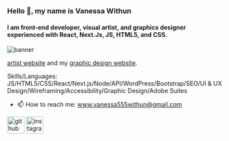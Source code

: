### Hello 👋, my name is Vanessa Withun
#### I am front-end developer, visual artist, and graphics designer experienced with React, Next.Js, JS, HTML5, and CSS. 
![banner](https://cdn.myportfolio.com/09ab80af-6638-485d-9a0e-fc8b193a105a/f7d9d1c4-36d9-4db5-8537-a0ad6cc029fe_rw_1920.png?h=8410061e1ef749de921a24a25e4ef2e6)

[artist website](https://vanessawithun.com/) and my [graphic design website](https://vanessa555withun.myportfolio.com/).


Skills/Languages:  JS/HTML5/CSS/React/Next.js/Node/API/WordPress/Bootstrap/SEO/UI & UX Design/Wireframing/Accessibility/Graphic Design/Adobe Suites



- 📫 How to reach me: www.vanessa555withun@gmail.com


[<img src='https://cdn.jsdelivr.net/npm/simple-icons@3.0.1/icons/github.svg' alt='github' height='40'>](https://github.com/iNeso1984)  [<img src='https://cdn.jsdelivr.net/npm/simple-icons@3.0.1/icons/instagram.svg' alt='instagram' height='40'>](https://www.instagram.com/vanessa_withun_art/)  


